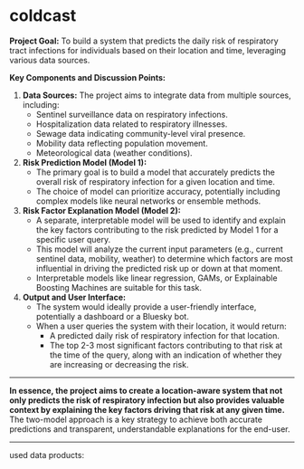 # coldcast

**Project Goal:** To build a system that predicts the daily risk of respiratory tract infections for individuals based on their location and time, leveraging various data sources.

**Key Components and Discussion Points:**

1. **Data Sources:** The project aims to integrate data from multiple sources, including:
    - Sentinel surveillance data on respiratory infections.
    - Hospitalization data related to respiratory illnesses.
    - Sewage data indicating community-level viral presence.
    - Mobility data reflecting population movement.
    - Meteorological data (weather conditions).
2. **Risk Prediction Model (Model 1):**
    - The primary goal is to build a model that accurately predicts the overall risk of respiratory infection for a given location and time.
    - The choice of model can prioritize accuracy, potentially including complex models like neural networks or ensemble methods.
3. **Risk Factor Explanation Model (Model 2):**
    - A separate, interpretable model will be used to identify and explain the key factors contributing to the risk predicted by Model 1 for a specific user query.
    - This model will analyze the current input parameters (e.g., current sentinel data, mobility, weather) to determine which factors are most influential in driving the predicted risk up or down at that moment.
    - Interpretable models like linear regression, GAMs, or Explainable Boosting Machines are suitable for this task.
4. **Output and User Interface:**
    - The system would ideally provide a user-friendly interface, potentially a dashboard or a Bluesky bot.
    - When a user queries the system with their location, it would return:
        - A predicted daily risk of respiratory infection for that location.
        - The top 2-3 most significant factors contributing to that risk at the time of the query, along with an indication of whether they are increasing or decreasing the risk.
***

**In essence, the project aims to create a location-aware system that not only predicts the risk of respiratory infection but also provides valuable context by explaining the key factors driving that risk at any given time.** The two-model approach is a key strategy to achieve both accurate predictions and transparent, understandable explanations for the end-user.

***
used data products:
